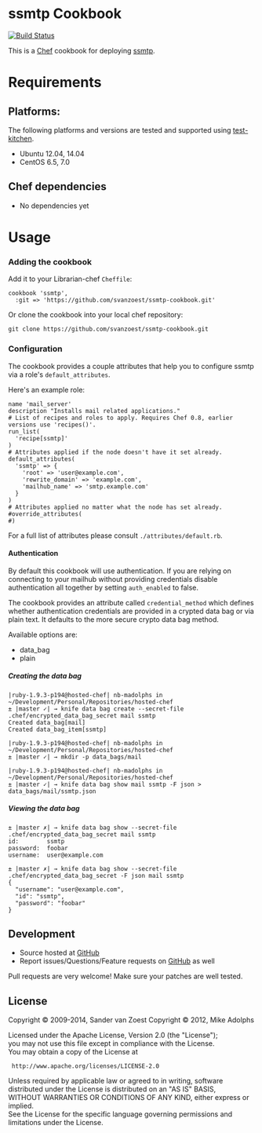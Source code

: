 ssmtp Cookbook
==============
[![Build Status](https://travis-ci.org/svanzoest/ssmtp-cookbook.svg)](https://travis-ci.org/svanzoest/ssmtp-cookbook)

This is a [Chef](http://www.getchef.com/chef) cookbook for deploying [ssmtp](http://linux.die.net/man/8/ssmtp).

Requirements
============

## Platforms:

The following platforms and versions are tested and supported using
[test-kitchen](http://kitchen.ci/).

* Ubuntu 12.04, 14.04
* CentOS 6.5, 7.0

## Chef dependencies

* No dependencies yet

Usage
=====

### Adding the cookbook

Add it to your Librarian-chef `Cheffile`:

    cookbook 'ssmtp',
      :git => 'https://github.com/svanzoest/ssmtp-cookbook.git'

Or clone the cookbook into your local chef repository:

    git clone https://github.com/svanzoest/ssmtp-cookbook.git

### Configuration

The cookbook provides a couple attributes that help you to configure ssmtp via a role's `default_attributes`.

Here's an example role:

	name 'mail_server'
	description "Installs mail related applications."
	# List of recipes and roles to apply. Requires Chef 0.8, earlier versions use 'recipes()'.
	run_list(
	  'recipe[ssmtp]'
	)
	# Attributes applied if the node doesn't have it set already.
	default_attributes(
	  'ssmtp' => {
	    'root' => 'user@example.com',
	    'rewrite_domain' => 'example.com',
	    'mailhub_name' => 'smtp.example.com'
	  }
	)
	# Attributes applied no matter what the node has set already.
	#override_attributes(
	#)

For a full list of attributes please consult `./attributes/default.rb`.

#### Authentication

By default this cookbook will use authentication. If you are relying on connecting to your mailhub without providing credentials disable authentication all together by setting `auth_enabled` to false.
	
The cookbook provides an attribute called `credential_method` which defines whether authentication credentials are provided in a crypted data bag or via plain text. It defaults to the more secure crypto data bag method.

Available options are:

* data_bag
* plain

##### Creating the data bag

	|ruby-1.9.3-p194@hosted-chef| nb-madolphs in ~/Development/Personal/Repositories/hosted-chef
	± |master ✓| → knife data bag create --secret-file .chef/encrypted_data_bag_secret mail ssmtp
	Created data_bag[mail]
	Created data_bag_item[ssmtp]		
	
	|ruby-1.9.3-p194@hosted-chef| nb-madolphs in ~/Development/Personal/Repositories/hosted-chef
	± |master ✓| → mkdir -p data_bags/mail
	
	|ruby-1.9.3-p194@hosted-chef| nb-madolphs in ~/Development/Personal/Repositories/hosted-chef
	± |master ✓| → knife data bag show mail ssmtp -F json > data_bags/mail/ssmtp.json

##### Viewing the data bag

	± |master ✗| → knife data bag show --secret-file .chef/encrypted_data_bag_secret mail ssmtp
	id:        ssmtp
	password:  foobar
	username:  user@example.com
	
	± |master ✗| → knife data bag show --secret-file .chef/encrypted_data_bag_secret -F json mail ssmtp
	{
	  "username": "user@example.com",
	  "id": "ssmtp",
	  "password": "foobar"
	}

## Development

* Source hosted at [GitHub](https://github.com/svanzoest/ssmtp-cookbook)
* Report issues/Questions/Feature requests on [GitHub](https://github.com/svanzoest/ssmtp-cookbook/issues) as well

Pull requests are very welcome! Make sure your patches are well tested.

## License

Copyright © 2009-2014, Sander van Zoest
Copyright © 2012, Mike Adolphs

Licensed under the Apache License, Version 2.0 (the "License");  
you may not use this file except in compliance with the License.  
You may obtain a copy of the License at

     http://www.apache.org/licenses/LICENSE-2.0

Unless required by applicable law or agreed to in writing, software  
distributed under the License is distributed on an "AS IS" BASIS,  
WITHOUT WARRANTIES OR CONDITIONS OF ANY KIND, either express or implied.  
See the License for the specific language governing permissions and  
limitations under the License.
